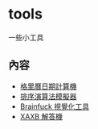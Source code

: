 # tools
一些小工具

## 內容
- [格里曆日期計算機](https://klhrd.github.io/tools/date_calculator/)
- [排序演算法模擬器](https://klhrd.github.io/tools/sort/)
- [Brainfuck 視覺化工具](https://klhrd.github.io/tools/brainfuck/)
- [XAXB 解答機](https://klhrd.github.io/tools/XAXB/)

